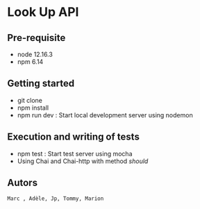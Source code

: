 # Look Up API

## Pre-requisite

- node 12.16.3
- npm 6.14
    
## Getting started

- git clone
- npm install
- npm run dev : Start local development server using nodemon


## Execution and writing of tests

- npm test : Start test server using mocha
- Using Chai and Chai-http with method *should*

## Autors

`Marc , Adèle, Jp, Tommy, Marion`